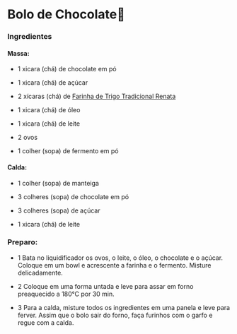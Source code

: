# Bolo de Chocolate:cake:

### Ingredientes

#### Massa:

- 1 xicara (chá) de chocolate em pó

- 1 xicara (chá) de açúcar

- 2 xícaras (chá) de [Farinha de Trigo Tradicional Renata](https://renata.com.br/produto/farinha-de-trigo-tradicional-renata)

- 1 xicara (chá) de óleo

- 1 xicara (chá) de leite

- 2 ovos

- 1 colher (sopa) de fermento em pó

#### Calda:

- 1 colher (sopa) de manteiga

- 3 colheres (sopa) de chocolate em pó

- 3 colheres (sopa) de açúcar

- 1 xicara (chá) de leite



### Preparo:

- 1 Bata no liquidificador os ovos, o leite, o óleo, o chocolate e o açúcar. Coloque em um bowl e acrescente a farinha e o fermento. Misture delicadamente.

- 2 Coloque em uma forma untada e leve para assar em forno preaquecido a 180°C por 30 min.

- 3 Para a calda, misture todos os ingredientes em uma panela e leve para ferver. Assim que o bolo sair do forno, faça furinhos com o garfo e regue com a calda.

#### 
